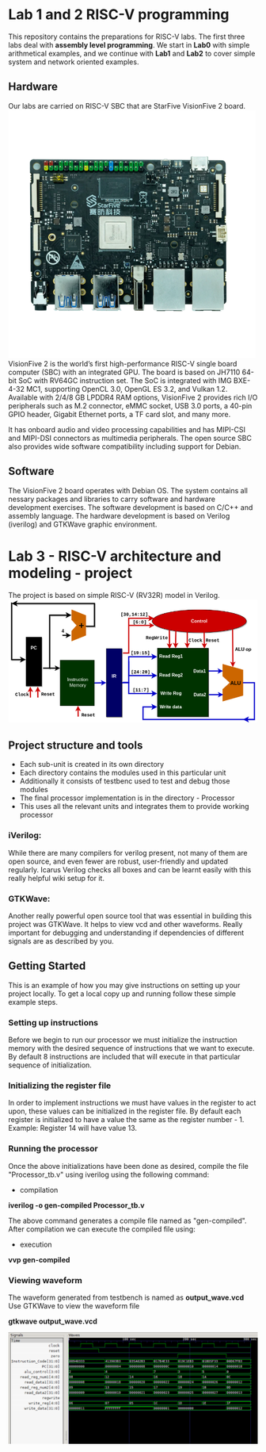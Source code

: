 


# Lab 1 and 2 RISC-V programming
This repository contains the preparations for RISC-V labs.
The first three labs deal with **assembly level programming**. We start in **Lab0** with simple arithmetical examples, 
and we continue with **Lab1** and **Lab2** to cover simple system and network oriented examples.

## Hardware 
Our labs are carried on RISC-V SBC that are StarFive VisionFive 2 board.
<picture>
 <img alt="YOUR-ALT-TEXT" src="images/RISC-V.StarFive2.boad.500x500.png">
</picture>
VisionFive 2 is the world’s first high-performance RISC-V single board computer (SBC) with an integrated GPU. 
The board is based on JH7110 64-bit SoC with RV64GC instruction set.
The SoC is integrated with IMG BXE-4-32 MC1, supporting OpenCL 3.0, OpenGL ES 3.2, and Vulkan 1.2. Available with 2/4/8 GB LPDDR4 RAM options, VisionFive 2 provides rich I/O peripherals such as M.2 connector, eMMC socket, USB 3.0 ports, a 40-pin GPIO header, Gigabit Ethernet ports, a TF card slot, and many more. 

It has onboard audio and video processing capabilities and has MIPI-CSI and MIPI-DSI connectors as multimedia peripherals. The open source SBC also provides wide software compatibility including support for Debian.

## Software
The VisionFive 2 board operates with Debian OS. The system contains all nessary packages and libraries to carry software and hardware development exercises.
The software development is based on C/C++ and assembly language.
The hardware development is based on Verilog (iverilog) and GTKWave graphic environment.

# Lab 3 - RISC-V architecture and modeling - project






The project is based on simple RISC-V (RV32R) model in Verilog.
<picture>
 <img alt="YOUR-ALT-TEXT" src="images/RISCV.flow.proc.drawio.png">
</picture>

## Project structure and tools
+ Each sub-unit is created in its own directory
+ Each directory contains the modules used in this particular unit
+ Additionally it consists of testbenc used to test and debug those modules
+ The final processor implementation is in the directory - Processor
+ This uses all the relevant units and integrates them to provide working processor

### iVerilog:
While there are many compilers for verilog present, not many of them are open source, and even fewer are robust, user-friendly and updated regularly. Icarus Verilog checks all boxes and can be learnt easily with this really helpful wiki setup for it.

### GTKWave:
Another really powerful open source tool that was essential in building this project was GTKWave. It helps to view vcd and other waveforms. Really important for debugging and understanding if dependencies of different signals are as described by you.

## Getting Started
This is an example of how you may give instructions on setting up your project locally. To get a local copy up and running follow these simple example steps.

### Setting up instructions
Before we begin to run our processor we must initialize the instruction memory with the desired sequence of instructions that we want to execute. By default 8 instructions are included that will execute in that particular sequence of initialization.

### Initializing the register file
In order to implement instructions we must have values in the register to act upon, these values can be initialized in the register file. By default each register is initialized to have a value the same as the register number - 1. Example: Register 14 will have value 13.

### Running the processor
Once the above initializations have been done as desired, compile the file "Processor_tb.v" using iverilog using the following command:
+ compilation
  
**iverilog -o gen-compiled Processor_tb.v** 

The above command generates a compile file named as "gen-compiled". After compilation we can execute the compiled file using:

+ execution

**vvp gen-compiled**

### Viewing waveform

The waveform generated from testbench is named as **output_wave.vcd**
Use GTKWave to view the waveform file

**gtkwave output_wave.vcd**

<picture>
 <img alt="YOUR-ALT-TEXT" src="images/image.png">
</picture>
